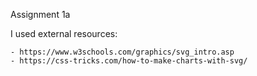 Assignment 1a

I used external resources:

    - https://www.w3schools.com/graphics/svg_intro.asp
    - https://css-tricks.com/how-to-make-charts-with-svg/

